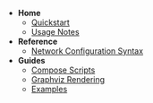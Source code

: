 - **Home**
  - [Quickstart](/)
  - [Usage Notes](/usage-notes.md)
- **Reference**
  - [Network Configuration Syntax](/reference/network-configuration-syntax.md)
- **Guides**
  - [Compose Scripts](/guides/compose-scripts.md)
  - [Graphviz Rendering](/guides/graphviz-rendering.md)
  - [Examples](/guides/examples.md)
